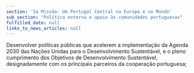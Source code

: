 ```yaml
---
section: '5a Missão: Um Portugal Central na Europa e no Mundo'
sub_section: "Política externa e apoio às comunidades portuguesas"
fulfilled_date: null
links_to_news_articles: null
---
```


Desenvolver políticas públicas que acelerem a implementação da Agenda 2030 das Nações Unidas para o Desenvolvimento Sustentável, e o pleno cumprimento dos Objetivos de Desenvolvimento Sustentável, designadamente com os principais parceiros da cooperação portuguesa;